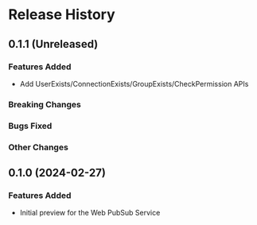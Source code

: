 # Release History

## 0.1.1 (Unreleased)

### Features Added

- Add UserExists/ConnectionExists/GroupExists/CheckPermission APIs

### Breaking Changes

### Bugs Fixed

### Other Changes

## 0.1.0 (2024-02-27)

### Features Added

- Initial preview for the Web PubSub Service

